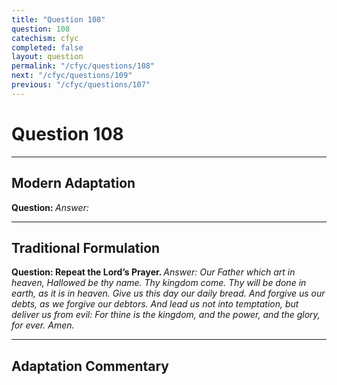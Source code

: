 ```yaml
---
title: "Question 108"
question: 108
catechism: cfyc
completed: false
layout: question
permalink: "/cfyc/questions/108"
next: "/cfyc/questions/109"
previous: "/cfyc/questions/107"
---
```

# Question 108
---
## Modern Adaptation
<strong>
    Question:
</strong>

<em>
    Answer:
</em>

---
## Traditional Formulation
<strong>
    Question: Repeat the Lord’s Prayer.
</strong>

<em>
    Answer: Our Father which art in heaven, Hallowed be thy name. Thy kingdom come. Thy will be done in earth, as it is in heaven. Give us this day our daily bread. And forgive us our debts, as we forgive our debtors. And lead us not into temptation, but deliver us from evil: For thine is the kingdom, and the power, and the glory, for ever. Amen.
</em>

---
## Adaptation Commentary
